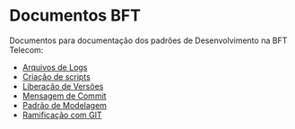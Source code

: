 Documentos BFT
==============

Documentos para documentação dos padrões de Desenvolvimento na BFT Telecom:

 - [Arquivos de Logs](https://github.com/Brasilfone/documentos/blob/master/ArquivosDeLogs.md)
 - [Criação de scripts](https://github.com/Brasilfone/documentos/blob/master/ArquivosDeLogs.md)
 - [Liberação de Versões](https://github.com/Brasilfone/documentos/blob/master/LiberacaoDeVersao.md)
 - [Mensagem de Commit](https://github.com/Brasilfone/documentos/blob/master/MensagemCommit.md)
 - [Padrão de Modelagem](https://github.com/Brasilfone/documentos/blob/master/PadraoModelagemBanco.md)
 - [Ramificação com GIT](https://github.com/Brasilfone/teste-branch.git)
